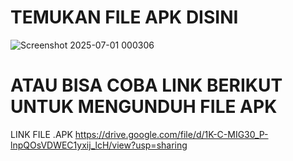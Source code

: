 # TEMUKAN FILE APK DISINI
![Screenshot 2025-07-01 000306](https://github.com/user-attachments/assets/c7319d78-4ba6-4c79-85c0-d5a37e61fd2a)

# ATAU BISA COBA LINK BERIKUT UNTUK MENGUNDUH FILE APK
LINK FILE .APK
https://drive.google.com/file/d/1K-C-MIG30_P-lnpQOsVDWEC1yxij_lcH/view?usp=sharing
